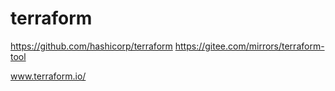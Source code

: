 # terraform 
https://github.com/hashicorp/terraform
https://gitee.com/mirrors/terraform-tool

www.terraform.io/